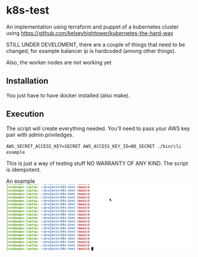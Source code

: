 # k8s-test
An implementation using terraform and puppet of a kubernetes cluster using https://github.com/kelseyhightower/kubernetes-the-hard-way

STILL UNDER DEVELOMENT, there are a couple of things that need to be changed, for example balancer ip is hardcoded (among other things).

Also, the worker nodes are not working yet

## Installation
You just have to have docker installed (also make).

## Execution
The script will create everything needed. You'll need to pass your AWS key pair with admin priviledges.

```
AWS_SECRET_ACCESS_KEY=SECRET AWS_ACCESS_KEY_ID=NO_SECRET ./bin/cli example
```

This is just a way of testing stuff NO WARRANTY OF ANY KIND. The script is idempotent.

An example
![](docs/execution.gif)
